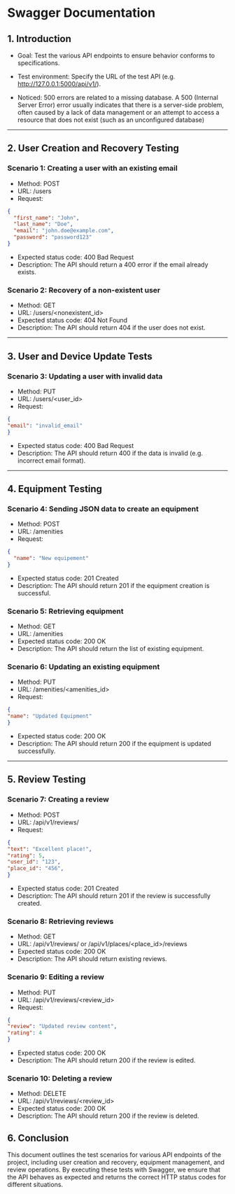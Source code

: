 # Swagger Documentation

## 1. Introduction

- Goal: Test the various API endpoints to ensure behavior conforms to specifications.

- Test environment: Specify the URL of the test API (e.g. http://127.0.0.1:5000/api/v1/).

- Noticed: 500 errors are related to a missing database. A 500 (Internal Server Error) error usually indicates that there is a server-side problem, often caused by a lack of data management or an attempt to access a resource that does not exist (such as an unconfigured database)

***

## 2. User Creation and Recovery Testing

### Scenario 1: Creating a user with an existing email

- Method: POST
- URL: /users
- Request:
```json
{
  "first_name": "John",
  "last_name": "Doe",
  "email": "john.doe@example.com",
  "password": "password123"
}
```
- Expected status code: 400 Bad Request
- Description: The API should return a 400 error if the email already exists.

### Scenario 2: Recovery of a non-existent user

- Method: GET
- URL: /users/<nonexistent_id>
- Expected status code: 404 Not Found
- Description: The API should return 404 if the user does not exist.

***

## 3. User and Device Update Tests

### Scenario 3: Updating a user with invalid data

- Method: PUT
- URL: /users/<user_id>
- Request:
```json
{
"email": "invalid_email"
}
```
- Expected status code: 400 Bad Request
- Description: The API should return 400 if the data is invalid (e.g. incorrect email format).

***

## 4. Equipment Testing

### Scenario 4: Sending JSON data to create an equipment

- Method: POST
- URL: /amenities
- Request:
```json
{
  "name": "New equipement"
}
```
- Expected status code: 201 Created
- Description: The API should return 201 if the equipment creation is successful.

### Scenario 5: Retrieving equipment

- Method: GET
- URL: /amenities
- Expected status code: 200 OK
- Description: The API should return the list of existing equipment.

### Scenario 6: Updating an existing equipment

- Method: PUT
- URL: /amenities/<amenities_id>
- Request:
```json
{
"name": "Updated Equipment"
}
```
- Expected status code: 200 OK
- Description: The API should return 200 if the equipment is updated successfully.

***

## 5. Review Testing

### Scenario 7: Creating a review

- Method: POST
- URL: /api/v1/reviews/
- Request:
```json
{
"text": "Excellent place!",
"rating": 5,
"user_id": "123",
"place_id": "456",
}
```
- Expected status code: 201 Created
- Description: The API should return 201 if the review is successfully created.

### Scenario 8: Retrieving reviews

- Method: GET
- URL: /api/v1/reviews/ or /api/v1/places/<place_id>/reviews
- Expected status code: 200 OK
- Description: The API should return existing reviews.

### Scenario 9: Editing a review

- Method: PUT
- URL: /api/v1/reviews/<review_id>
- Request:
```json
{
"review": "Updated review content",
"rating": 4
}
```
- Expected status code: 200 OK
- Description: The API should return 200 if the review is edited.

### Scenario 10: Deleting a review

- Method: DELETE
- URL: /api/v1/reviews/<review_id>
- Expected status code: 200 OK
- Description: The API should return 200 if the review is deleted.

## 6. Conclusion

This document outlines the test scenarios for various API endpoints of the project, including user creation and recovery, equipment management, and review operations. By executing these tests with Swagger, we ensure that the API behaves as expected and returns the correct HTTP status codes for different situations.
